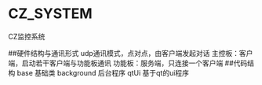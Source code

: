 # CZ_SYSTEM
CZ监控系统

##硬件结构与通讯形式
udp通讯模式，点对点，由客户端发起对话
主控板：客户端，启动若干客户端与功能板通讯
功能板：服务端，只连接一个客户端
##代码结构
base 基础类
background 后台程序
qtUi 基于qt的ui程序
